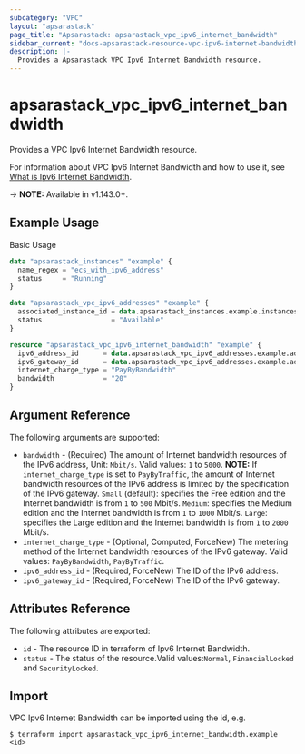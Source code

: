 ```yaml
---
subcategory: "VPC"
layout: "apsarastack"
page_title: "Apsarastack: apsarastack_vpc_ipv6_internet_bandwidth"
sidebar_current: "docs-apsarastack-resource-vpc-ipv6-internet-bandwidth"
description: |-
  Provides a Apsarastack VPC Ipv6 Internet Bandwidth resource.
---
```


# apsarastack\_vpc\_ipv6\_internet\_bandwidth

Provides a VPC Ipv6 Internet Bandwidth resource.

For information about VPC Ipv6 Internet Bandwidth and how to use it, see [What is Ipv6 Internet Bandwidth](https://www.alibabacloud.com/help/doc-detail/102213.htm).

-> **NOTE:** Available in v1.143.0+.

## Example Usage

Basic Usage

```terraform
data "apsarastack_instances" "example" {
  name_regex = "ecs_with_ipv6_address"
  status     = "Running"
}

data "apsarastack_vpc_ipv6_addresses" "example" {
  associated_instance_id = data.apsarastack_instances.example.instances.0.id
  status                 = "Available"
}

resource "apsarastack_vpc_ipv6_internet_bandwidth" "example" {
  ipv6_address_id      = data.apsarastack_vpc_ipv6_addresses.example.addresses.0.id
  ipv6_gateway_id      = data.apsarastack_vpc_ipv6_addresses.example.addresses.0.ipv6_gateway_id
  internet_charge_type = "PayByBandwidth"
  bandwidth            = "20"
}

```

## Argument Reference

The following arguments are supported:

* `bandwidth` - (Required) The amount of Internet bandwidth resources of the IPv6 address, Unit: `Mbit/s`. Valid values: `1` to `5000`. **NOTE:** If `internet_charge_type` is set to `PayByTraffic`, the amount of Internet bandwidth resources of the IPv6 address is limited by the specification of the IPv6 gateway. `Small` (default): specifies the Free edition and the Internet bandwidth is from `1` to `500` Mbit/s. `Medium`: specifies the Medium edition and the Internet bandwidth is from `1` to `1000` Mbit/s. `Large`: specifies the Large edition and the Internet bandwidth is from `1` to `2000` Mbit/s.
* `internet_charge_type` - (Optional, Computed, ForceNew) The metering method of the Internet bandwidth resources of the IPv6 gateway. Valid values: `PayByBandwidth`, `PayByTraffic`.
* `ipv6_address_id` - (Required, ForceNew) The ID of the IPv6 address.
* `ipv6_gateway_id` - (Required, ForceNew) The ID of the IPv6 gateway.

## Attributes Reference

The following attributes are exported:

* `id` - The resource ID in terraform of Ipv6 Internet Bandwidth.
* `status` - The status of the resource.Valid values:`Normal`, `FinancialLocked` and `SecurityLocked`.

## Import

VPC Ipv6 Internet Bandwidth can be imported using the id, e.g.

```
$ terraform import apsarastack_vpc_ipv6_internet_bandwidth.example <id>
```